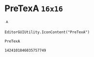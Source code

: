 # PreTexA `16x16`
<img src="/img/PreTexA.png" width=16 height=16>

``` CSharp
EditorGUIUtility.IconContent("PreTexA")
```
```
PreTexA
```
```
1424101846035757749
```
